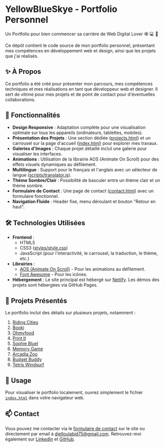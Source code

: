 # YellowBlueSkye - Portfolio Personnel

Un Portfolio pour bien commencer sa carrière de Web Digital Lover 🕸 💻 🌠

Ce dépôt contient le code source de mon portfolio personnel, présentant mes compétences en développement web et design, ainsi que les projets que j'ai réalisés.

## ✨ À Propos

Ce portfolio a été créé pour présenter mon parcours, mes compétences techniques et mes réalisations en tant que développeur web et designer. Il sert de vitrine pour mes projets et de point de contact pour d'éventuelles collaborations.

## 🚀 Fonctionnalités

*   **Design Responsive** : Adaptation complète pour une visualisation optimale sur tous les appareils (ordinateurs, tablettes, mobiles).
*   **Présentation des Projets** : Une section dédiée ([projects.html](projects.html)) et un carrousel sur la page d'accueil ([index.html](index.html)) pour explorer mes travaux.
*   **Galeries d'Images** : Chaque projet détaillé inclut une galerie pour visualiser les interfaces.
*   **Animations** : Utilisation de la librairie AOS (Animate On Scroll) pour des effets visuels dynamiques au défilement.
*   **Multilingue** : Support pour le français et l'anglais avec un sélecteur de langue ([scripts/translator.js](scripts/translator.js)).
*   **Thème Sombre/Clair** : Possibilité de basculer entre un thème clair et un thème sombre.
*   **Formulaire de Contact** : Une page de contact ([contact.html](contact.html)) avec un formulaire fonctionnel.
*   **Navigation Fluide** : Header fixe, menu déroulant et bouton "Retour en haut".

## 🛠️ Technologies Utilisées

*   **Frontend** :
    *   HTML5
    *   CSS3 ([styles/style.css](styles/style.css))
    *   JavaScript (pour l'interactivité, le carrousel, la traduction, le thème, etc.)
*   **Librairies** :
    *   [AOS (Animate On Scroll)](https://github.com/michalsnik/aos) - Pour les animations au défilement.
    *   [Font Awesome](https://fontawesome.com/) - Pour les icônes.
*  **Hébergement** : Le site principal est hébergé sur [Netlify](https://www.netlify.com/). Les démos des projets sont hébergées via GitHub Pages.

## 📂 Projets Présentés

Le portfolio inclut des détails sur plusieurs projets, notamment :

1.  [Riding Cities](projects/riding-cities.html)
2.  [Booki](projects/booki.html)
3.  [Ohmyfood](projects/ohmyfood.html)
4.  [Print It](projects/print-it.html)
5.  [Sophie Bluel](projects/sophie-bluel.html)
6.  [Memory Game](projects/memory-game.html)
7.  [Arcadia Zoo](projects/arcadia-zoo.html)
8.  [Budget Buddy](projects/budget-buddy.html)
9.  [Tetris Windsurf](projects/tetris-windsurf.html)
    

## 🔧 Usage

Pour visualiser le portfolio localement, ouvrez simplement le fichier [`index.html`](index.html) dans votre navigateur web.

## 📫 Contact

Vous pouvez me contacter via le [formulaire de contact](contact.html) sur le site ou directement par email à djelloulabid75@gmail.com. Retrouvez-moi également sur [LinkedIn](https://www.linkedin.com/in/yellowblueskye/) et [GitHub](https://github.com/Dev-Djelloul).

